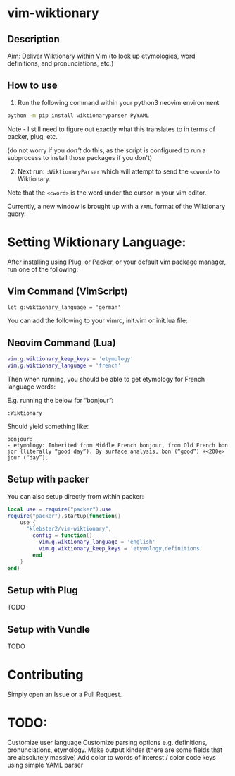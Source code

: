 # vim-wiktionary

## Description

Aim: Deliver Wiktionary within Vim (to look up etymologies, word definitions, and pronunciations, etc.)

## How to use

1. Run the following command within your python3 neovim environment

```bash
python -m pip install wiktionaryparser PyYAML
```

Note - I still need to figure out exactly what this translates to in terms of packer, plug, etc.

(do not worry if you _don't_ do this, as the script is configured to run a subprocess to install those packages if you don't)

2. Next run: `:WiktionaryParser` which will attempt to send the `<cword>` to Wiktionary.

Note that the `<cword>` is the word under the cursor in your vim editor.

Currently, a new window is brought up with a `YAML` format of the Wiktionary query.

# Setting Wiktionary Language:

After installing using Plug, or Packer, or your default vim package manager, run one of the following:

## Vim Command (VimScript)

```vim
let g:wiktionary_language = 'german'
```

You can add the following to your vimrc, init.vim or init.lua file:

## Neovim Command (Lua)

```lua
vim.g.wiktionary_keep_keys = 'etymology'
vim.g.wiktionary_language = 'french'
```

Then when running, you should be able to get etymology for French language words:

E.g. running the below for “bonjour”:

```
:Wiktionary
```

Should yield something like:

```text
bonjour:
- etymology: Inherited from Middle French bonjour, from Old French bon jor (literally “good day”). By surface analysis, bon (“good”) +<200e> jour (“day”).
```

## Setup with packer

You can also setup directly from within packer:

```lua
local use = require("packer").use
require("packer").startup(function()
    use {
      "klebster2/vim-wiktionary",
        config = function()
          vim.g.wiktionary_language = 'english'
          vim.g.wiktionary_keep_keys = 'etymology,definitions'
        end
    }
end)
```

## Setup with Plug

TODO

## Setup with Vundle

TODO

# Contributing

Simply open an Issue or a Pull Request.

# TODO:

Customize user language
Customize parsing options e.g. definitions, pronunciations, etymology.
Make output kinder (there are some fields that are absolutely massive)
Add color to words of interest / color code keys using simple YAML parser
